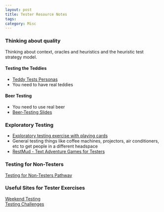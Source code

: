 ```yaml
---
layout: post
title: Tester Resource Notes
tags: 
category: Misc
---
```


### Thinking about quality

Thinking about context, oracles and heuristics and the heuristic test strategy model. 

#### Testing the Teddies 

- <a href="{{ site.url }}/assets/documents/Teddy-Tests.zip">Teddy Tests Personas</a>  
- You need to have real teddies 

#### Beer Testing  

- You need to use real beer  
- <a href="{{ site.url }}/assets/documents/Beer-Testing.pptx">Beer-Testing Slides</a>  

### Exploratory Testing  

- <a href="{{ site.url }}/assets/documents/exploratory-testing-with-playing-cards.pdf">Exploratory testing exercise with playing cards</a>  
- General testing things like coffee machines, projectors, air conditioners, etc to get people in a different headspace
- [RestMud - Text Adventure Games for Testers](http://compendiumdev.co.uk/)  


### Testing for Non-Testers   

[Testing for Non-Testers Pathway](http://katrinatester.blogspot.co.nz/2015/11/testing-for-non-testers-pathway.html)  


### Useful Sites for Tester Exercises

[Weekend Testing](http://weekendtesting.com/)  
[Testing Challenges](http://testing-challenges.org/)  
